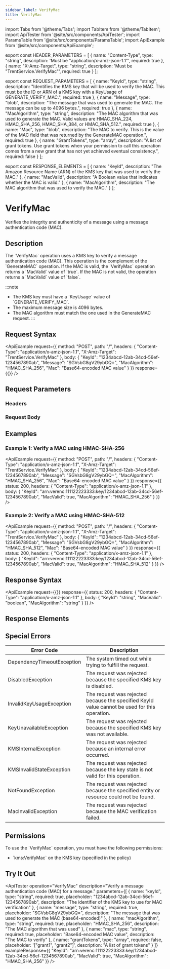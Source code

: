 ```yaml
---
sidebar_label: VerifyMac
title: VerifyMac
---
```


import Tabs from '@theme/Tabs';
import TabItem from '@theme/TabItem';
import ApiTester from '@site/src/components/ApiTester';
import ParamsTable from '@site/src/components/ParamsTable';
import ApiExample from '@site/src/components/ApiExample';

export const HEADER_PARAMETERS = [
  {
    name: "Content-Type",
    type: "string",
    description: 'Must be "application/x-amz-json-1.1"',
    required: true
  },
  {
    name: "X-Amz-Target",
    type: "string", 
    description: 'Must be "TrentService.VerifyMac"',
    required: true
  }
];

export const REQUEST_PARAMETERS = [
  {
    name: "KeyId",
    type: "string",
    description: "Identifies the KMS key that will be used to verify the MAC. This must be the ID or ARN of a KMS key with a KeyUsage of GENERATE_VERIFY_MAC.",
    required: true
  },
  {
    name: "Message",
    type: "blob",
    description: "The message that was used to generate the MAC. The message can be up to 4096 bytes.",
    required: true
  },
  {
    name: "MacAlgorithm",
    type: "string",
    description: "The MAC algorithm that was used to generate the MAC. Valid values are HMAC_SHA_224, HMAC_SHA_256, HMAC_SHA_384, or HMAC_SHA_512.",
    required: true
  },
  {
    name: "Mac",
    type: "blob",
    description: "The MAC to verify. This is the value of the MAC field that was returned by the GenerateMAC operation.",
    required: true
  },
  {
    name: "GrantTokens",
    type: "array",
    description: "A list of grant tokens. Use grant tokens when your permission to call this operation comes from a new grant that has not yet achieved eventual consistency.",
    required: false
  }
];

export const RESPONSE_ELEMENTS = [
  {
    name: "KeyId",
    description: "The Amazon Resource Name (ARN) of the KMS key that was used to verify the MAC."
  },
  {
    name: "MacValid",
    description: "A Boolean value that indicates whether the MAC is valid."
  },
  {
    name: "MacAlgorithm",
    description: "The MAC algorithm that was used to verify the MAC."
  }
];

# VerifyMac

Verifies the integrity and authenticity of a message using a message authentication code (MAC).

## Description

The \`VerifyMac\` operation uses a KMS key to verify a message authentication code (MAC). This operation is the complement of the \`GenerateMAC\` operation. If the MAC is valid, the \`VerifyMac\` operation returns a \`MacValid\` value of \`true\`. If the MAC is not valid, the operation returns a \`MacValid\` value of \`false\`.

:::note
- The KMS key must have a \`KeyUsage\` value of \`GENERATE_VERIFY_MAC\`.
- The maximum message size is 4096 bytes.
- The MAC algorithm must match the one used in the GenerateMAC request.
:::

## Request Syntax

<ApiExample
  request={{
    method: "POST",
    path: "/",
    headers: {
      "Content-Type": "application/x-amz-json-1.1",
      "X-Amz-Target": "TrentService.VerifyMac"
    },
    body: {
      "KeyId": "1234abcd-12ab-34cd-56ef-1234567890ab",
      "Message": "SGVsbG8gV29ybGQ=",
      "MacAlgorithm": "HMAC_SHA_256",
      "Mac": "Base64-encoded MAC value"
    }
  }}
  response={{}}
/>

## Request Parameters

### Headers

<ParamsTable parameters={HEADER_PARAMETERS} />

### Request Body

<ParamsTable parameters={REQUEST_PARAMETERS} />

## Examples

### Example 1: Verify a MAC using HMAC-SHA-256

<ApiExample
  request={{
    method: "POST",
    path: "/",
    headers: {
      "Content-Type": "application/x-amz-json-1.1",
      "X-Amz-Target": "TrentService.VerifyMac"
    },
    body: {
      "KeyId": "1234abcd-12ab-34cd-56ef-1234567890ab",
      "Message": "SGVsbG8gV29ybGQ=",
      "MacAlgorithm": "HMAC_SHA_256",
      "Mac": "Base64-encoded MAC value"
    }
  }}
  response={{
    status: 200,
    headers: {
      "Content-Type": "application/x-amz-json-1.1"
    },
    body: {
      "KeyId": "arn:verenc:111122223333:key/1234abcd-12ab-34cd-56ef-1234567890ab",
      "MacValid": true,
      "MacAlgorithm": "HMAC_SHA_256"
    }
  }}
/>

### Example 2: Verify a MAC using HMAC-SHA-512

<ApiExample
  request={{
    method: "POST",
    path: "/",
    headers: {
      "Content-Type": "application/x-amz-json-1.1",
      "X-Amz-Target": "TrentService.VerifyMac"
    },
    body: {
      "KeyId": "1234abcd-12ab-34cd-56ef-1234567890ab",
      "Message": "SGVsbG8gV29ybGQ=",
      "MacAlgorithm": "HMAC_SHA_512",
      "Mac": "Base64-encoded MAC value"
    }
  }}
  response={{
    status: 200,
    headers: {
      "Content-Type": "application/x-amz-json-1.1"
    },
    body: {
      "KeyId": "arn:verenc:111122223333:key/1234abcd-12ab-34cd-56ef-1234567890ab",
      "MacValid": true,
      "MacAlgorithm": "HMAC_SHA_512"
    }
  }}
/>

## Response Syntax

<ApiExample
  request={{}}
  response={{
    status: 200,
    headers: {
      "Content-Type": "application/x-amz-json-1.1"
    },
    body: {
      "KeyId": "string",
      "MacValid": "boolean",
      "MacAlgorithm": "string"
    }
  }}
/>

## Response Elements

<ParamsTable responseElements={RESPONSE_ELEMENTS} type="response" />

## Special Errors

| Error Code | Description |
|------------|-------------|
| DependencyTimeoutException | The system timed out while trying to fulfill the request. |
| DisabledException | The request was rejected because the specified KMS key is disabled. |
| InvalidKeyUsageException | The request was rejected because the specified KeyId value cannot be used for this operation. |
| KeyUnavailableException | The request was rejected because the specified KMS key was not available. |
| KMSInternalException | The request was rejected because an internal error occurred. |
| KMSInvalidStateException | The request was rejected because the key state is not valid for this operation. |
| NotFoundException | The request was rejected because the specified entity or resource could not be found. |
| MacInvalidException | The request was rejected because the MAC verification failed. |

## Permissions

To use the \`VerifyMac\` operation, you must have the following permissions:
- \`kms:VerifyMac\` on the KMS key (specified in the policy)

## Try It Out

<ApiTester
  operation="VerifyMac"
  description="Verify a message authentication code (MAC) for a message."
  parameters={[
    {
      name: "keyId",
      type: "string",
      required: true,
      placeholder: "1234abcd-12ab-34cd-56ef-1234567890ab",
      description: "The identifier of the KMS key to use for MAC verification"
    },
    {
      name: "message",
      type: "string",
      required: true,
      placeholder: "SGVsbG8gV29ybGQ=",
      description: "The message that was used to generate the MAC (base64-encoded)"
    },
    {
      name: "macAlgorithm",
      type: "string",
      required: true,
      placeholder: "HMAC_SHA_256",
      description: "The MAC algorithm that was used"
    },
    {
      name: "mac",
      type: "string",
      required: true,
      placeholder: "Base64-encoded MAC value",
      description: "The MAC to verify"
    },
    {
      name: "grantTokens",
      type: "array",
      required: false,
      placeholder: '["grant1", "grant2"]',
      description: "A list of grant tokens"
    }
  ]}
  exampleResponse={{
    "KeyId": "arn:verenc:111122223333:key/1234abcd-12ab-34cd-56ef-1234567890ab",
    "MacValid": true,
    "MacAlgorithm": "HMAC_SHA_256"
  }}
/> 
